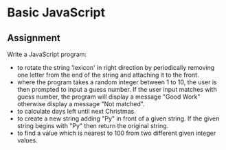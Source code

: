 # Basic JavaScript

## Assignment

Write a JavaScript program:
- to rotate the string 'lexicon' in right direction by periodically removing one letter from the end of the string and attaching it to the front.
- where the program takes a random integer between 1 to 10, the user is then prompted to input a guess number. If the user input matches with guess number, the program will display a message "Good Work" otherwise display a message "Not matched".
- to calculate days left until next Christmas.
- to create a new string adding "Py" in front of a given string. If the given string begins with "Py" then return the original string.
- to find a value which is nearest to 100 from two different given integer values.